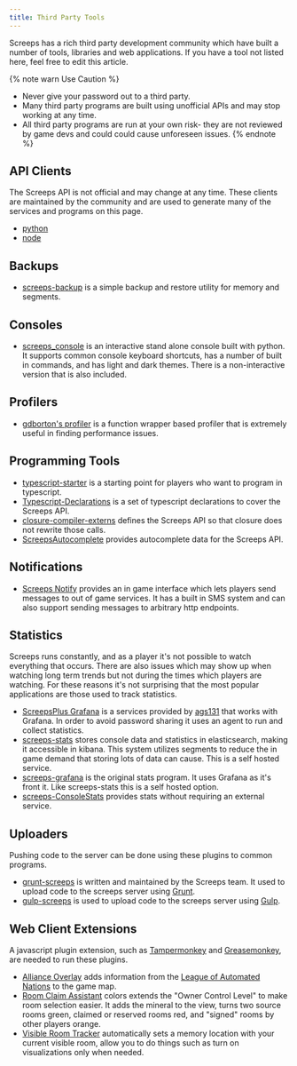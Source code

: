 ```yaml
---
title: Third Party Tools
---
```


Screeps has a rich third party development community which have built a number of tools, libraries and web applications.
If you have a tool not listed here, feel free to edit this article.

{% note warn Use Caution %}

*   Never give your password out to a third party.
*   Many third party programs are built using unofficial APIs and may stop working at any time.
*   All third party programs are run at your own risk- they are not reviewed by game devs and could could cause unforeseen issues.
{% endnote %}


## API Clients

The Screeps API is not official and may change at any time. These clients are maintained by the community and are used to generate many of the services and programs on this page.

*   [python](https://github.com/screepers/python-screeps)
*   [node](https://github.com/screepers/node-screeps-api)


## Backups

*   [screeps-backup](https://github.com/screepers/screeps-backup) is a simple backup and restore utility for memory and segments.


## Consoles

*   [screeps_console](https://github.com/screepers/screeps_console) is an interactive stand alone console built with python. It supports common console keyboard shortcuts, has a number of built in commands, and has light and dark themes. There is a non-interactive version that is also included.


## Profilers

*   [gdborton's profiler](https://github.com/gdborton/screeps-profiler) is a function wrapper based profiler that is extremely useful in finding performance issues.


## Programming Tools

*   [typescript-starter](https://github.com/screepers/screeps-typescript-starter) is a starting point for players who want to program in typescript.
*   [Typescript-Declarations](https://github.com/screepers/Screeps-Typescript-Declarations) is a set of typescript declarations to cover the Screeps API.
*   [closure-compiler-externs](https://github.com/screepers/screeps-closure-compiler-externs) defines the Screeps API so that closure does not rewrite those calls.
*   [ScreepsAutocomplete](https://github.com/Garethp/ScreepsAutocomplete) provides autocomplete data for the Screeps API.


## Notifications

*   [Screeps Notify](https://github.com/screepers/screeps_notify) provides an in game interface which lets players send messages to out of game services. It has a built in SMS system and can also support sending messages to arbitrary http endpoints.


## Statistics

Screeps runs constantly, and as a player it's not possible to watch everything that occurs. There are also issues which may show up when watching long term trends but not during the times which players are watching. For these reasons it's not surprising that the most popular applications are those used to track statistics.

*   [ScreepsPlus Grafana](https://screepspl.us/services/grafana) is a services provided by [ags131]() that works with Grafana. In order to avoid password sharing it uses an agent to run and collect statistics.
*   [screeps-stats](https://github.com/screepers/screeps-stats) stores console data and statistics in elasticsearch, making it accessible in kibana. This system utilizes segments to reduce the in game demand that storing lots of data can cause. This is a self hosted service.
*   [screeps-grafana](https://github.com/screepers/screeps-grafana) is the original stats program. It uses Grafana as it's front it. Like screeps-stats this is a self hosted option.
*   [screeps-ConsoleStats](https://github.com/screepers/screeps-ConsoleStats) provides stats without requiring an external service.


## Uploaders

Pushing code to the server can be done using these plugins to common programs.

*   [grunt-screeps](https://github.com/screeps/grunt-screeps) is written and maintained by the Screeps team. It used to upload code to the screeps server using [Grunt](https://gruntjs.com/).
*   [gulp-screeps](https://github.com/pcmulder/gulp-screeps) is used to upload code to the screeps server using [Gulp](http://gulpjs.com/).


## Web Client Extensions

A javascript plugin extension, such as [Tampermonkey](https://chrome.google.com/webstore/detail/tampermonkey/dhdgffkkebhmkfjojejmpbldmpobfkfo?hl=en) and [Greasemonkey](https://addons.mozilla.org/en-US/firefox/addon/greasemonkey/), are needed to run these plugins.

*   [Alliance Overlay](https://raw.githubusercontent.com/LeagueOfAutomatedNations/loan-browser-ext/master/dist/alliance-overlay.user.js) adds information from the [League of Automated Nations](http://www.leagueofautomatednations.com/map) to the game map.
*   [Room Claim Assistant](https://github.com/Esryok/screeps-browser-ext/raw/master/room-claim-assistant.user.js) colors extends the "Owner Control Level" to make room selection easier. It adds the mineral to the view, turns two source rooms green, claimed or reserved rooms red, and "signed" rooms by other players orange.
*   [Visible Room Tracker](https://github.com/Esryok/screeps-browser-ext/blob/master/visible-room-tracker.user.js) automatically sets a memory location with your current visible room, allow you to do things such as turn on visualizations only when needed.
